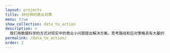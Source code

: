 ```yaml
---
layout: projects
title: 30分钟的商业对策
menu: true
show_collection: data_to_action
description: >
  我们用数据科学的方式对现实中的商业小问题提出解决方案。思考路径和应对策略具有大量的可复制性。
permalink: /data_to_action/
order: 2
---
```

